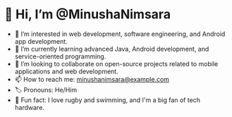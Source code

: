 # 👋 Hi, I’m @MinushaNimsara

- 👀 I’m interested in web development, software engineering, and Android app development.
- 🌱 I’m currently learning advanced Java, Android development, and service-oriented programming.
- 💼 I’m looking to collaborate on open-source projects related to mobile applications and web development.
- 📫 How to reach me: [minushanimsara@example.com](mailto:minushanimsara@example.com)
- 🏷 Pronouns: He/Him
- 🎉 Fun fact: I love rugby and swimming, and I'm a big fan of tech hardware.


<!---
MinushaNimsara/MinushaNimsara is a ✨ special ✨ repository because its `README.md` (this file) appears on your GitHub profile.
You can click the Preview link to take a look at your changes.
--->
